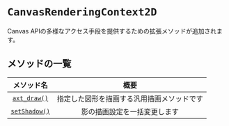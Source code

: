 # `CanvasRenderingContext2D`

Canvas APIの多様なアクセス手段を提供するための拡張メソッドが追加されます。

## メソッドの一覧

| メソッド名 | 概要 |
|:----:|:----:|
| [`axt_draw()`](./axt_draw().md) | 指定した図形を描画する汎用描画メソッドです |
| [`setShadow()`](./setShadow().md) | 影の描画設定を一括変更します |